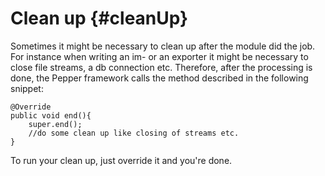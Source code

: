 Clean up {#cleanUp}
===
Sometimes it might be necessary to clean up after the module did the job. For instance when writing an im- or an exporter it might be necessary to close file streams, a db connection etc. Therefore, after the processing is done, the Pepper framework calls the method described in the following snippet:

    @Override
    public void end(){
        super.end();
        //do some clean up like closing of streams etc.
    }

To run your clean up, just override it and you're done.
